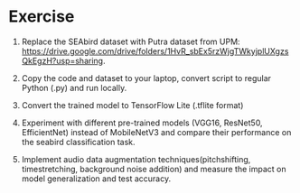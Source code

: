 # Exercise
 1. Replace the SEAbird dataset with Putra dataset from UPM: https://drive.google.com/drive/folders/1HvR_sbEx5rzWjgTWkyjplUXgzsQkEgzH?usp=sharing.  
 
 2. Copy the code and dataset to your laptop, convert script to regular Python (.py) and run locally.  
 
 3. Convert the trained model to TensorFlow Lite (.tflite format)  
 
 4. Experiment with different pre-trained models (VGG16, ResNet50, EfficientNet) instead of MobileNetV3 and compare their performance on the seabird classification task.  
 
 5. Implement audio data augmentation techniques(pitchshifting, timestretching, background noise addition) and measure the impact on model generalization and test accuracy.  
